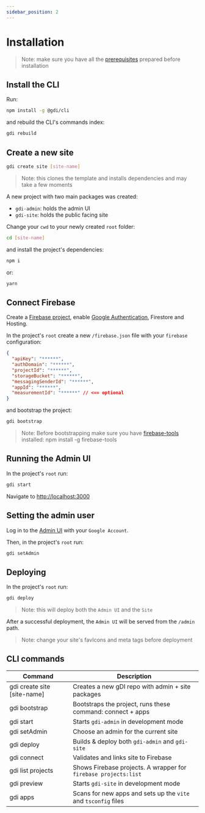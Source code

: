 ```yaml
---
sidebar_position: 2
---
```


# Installation

> Note: make sure you have all the [prerequisites](./prerequisites.md) prepared before installation

## Install the CLI

Run:

```sh
npm install -g @gdi/cli
```

and rebuild the CLI's commands index:

```sh
gdi rebuild
```

## Create a new site

```sh
gdi create site [site-name]
```

> Note: this clones the template and installs dependencies and may take a few moments

A new project with two main packages was created:

- `gdi-admin`: holds the admin UI
- `gdi-site`: holds the public facing site

Change your `cwd` to your newly created `root` folder:

```sh
cd [site-name]
```

and install the project's dependencies:

```sh
npm i
```

or:

```sh
yarn
```

## Connect Firebase

Create a [Firebase project](../how-tos/create-a-firebase-project), enable [Google Authentication](../how-tos/create-a-firebase-project#enable-sign-in-with-Google), Firestore and Hosting.

In the project's `root` create a new `/firebase.json` file with your `firebase` configuration:

```json title="firebase.json"
{
  "apiKey": "******",
  "authDomain": "******",
  "projectId": "******",
  "storageBucket": "******",
  "messagingSenderId": "******",
  "appId": "******",
  "measurementId": "******" // <== optional
}
```

and bootstrap the project:

```sh
gdi bootstrap
```

> Note: Before bootstrapping make sure you have [firebase-tools](https://firebase.google.com/docs/cli) installed: npm install -g firebase-tools

## Running the Admin UI

In the project's `root` run:

```sh
gdi start
```

Navigate to [http://localhost:3000](http://localhost:3000)

## Setting the admin user

Log in to the [Admin UI](http://localhost:3000/admin) with your `Google Account`.

Then, in the project's `root` run:

```sh
gdi setAdmin
```

## Deploying

In the project's `root` run:

```sh
gdi deploy
```

> Note: this will deploy both the `Admin UI` and the `Site`

After a successful deployment, the `Admin UI` will be served from the `/admin` path.

> Note: change your site's favIcons and meta tags before deployment

## CLI commands

| Command                     | Description                                                     |
| --------------------------- | --------------------------------------------------------------- |
| gdi create site [site-name] | Creates a new gDI repo with admin + site packages               |
| gdi bootstrap               | Bootstraps the project, runs these command: connect + apps      |
| gdi start                   | Starts `gdi-admin` in development mode                          |
| gdi setAdmin                | Choose an admin for the current site                            |
| gdi deploy                  | Builds & deploy both `gdi-admin` and `gdi-site`                 |
| gdi connect                 | Validates and links site to Firebase                            |
| gdi list projects           | Shows Firebase projects. A wrapper for `firebase projects:list` |
| gdi preview                 | Starts `gdi-site` in development mode                           |
| gdi apps                    | Scans for new apps and sets up the `vite` and `tsconfig` files  |
